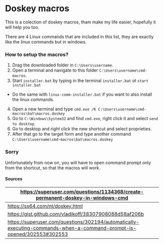 # Doskey macros
This is a colection of doskey macros, tham make my life easier, hopefully it will help you too.

There are 4 Linux commands that are included in this list, they are exactly like the linux commands but in windows.

### How to setup the macros?
1. Drag the downloaded folder in `C:\Users\username`.
2. Open a terminal and navigate to this folder `C:\Users\username\cmd-macros`.
3. Start `installer.bat` by typing in the terminal `installer.bat` ot `start installer.bat`
 + Do the same with `linux-comm-installer.bat` if you want to also install the linux commands.
4. Open a new terminal and type `cmd.exe /K C:\Users\username\cmd-macros\bat\macros.doskey`
5. Go to `C:\Windows\System32` and find `cmd.exe`, right click it and select `send to desktop`.
6. Go to desktop and right click the new shortcut and select proprieties.
7. After that go to the target form and type another command `C:\Users\username\cmd-macros\bat\macros.doskey`

### Sorry
Unfortunately from now on, you will have to open command prompt only from the shortcut, so that the macros will work.

#### Sources
| https://superuser.com/questions/1134368/create-permanent-doskey-in-windows-cmd |
|--------------|
| https://ss64.com/nt/doskey.html |
| https://gist.github.com/vladikoff/38307908088d58af206b |
| https://superuser.com/questions/302194/automatically-executing-commands-when-a-command-prompt-is-opened/302553#302553 |
